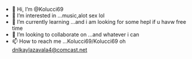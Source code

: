 - 👋 Hi, I’m @Kolucci69
- 👀 I’m interested in ...music,alot sex lol 
- 🌱 I’m currently learning ...and i am looking for some hepl if u havw free time 
- 💞️ I’m looking to collaborate on ...and whatever i can 
- 📫 How to reach me ...Kolucci69/Kolucci69 oh dnlkaylazavala4@comcast.net 

<!---
Kolucci69/Kolucci69 is a ✨ special ✨ repository because its `README.md` (this file) appears on your GitHub profile.
You can click the Preview link to take a look at your changes.
--->
